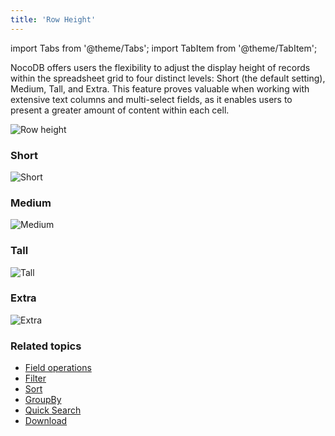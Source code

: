 ```yaml
---
title: 'Row Height'
---
```

import Tabs from '@theme/Tabs';
import TabItem from '@theme/TabItem';

NocoDB offers users the flexibility to adjust the display height of records within the spreadsheet grid to four distinct levels: Short (the default setting), Medium, Tall, and Extra. This feature proves valuable when working with extensive text columns and multi-select fields, as it enables users to present a greater amount of content within each cell.  
  
![Row height](https://github.com/nocodb/nocodb/assets/86527202/6f49e7b4-a3de-4325-a11e-3ffc670ddd2e)


### Short
![Short](/img/v2/toolbar/short.png)

### Medium
![Medium](/img/v2/toolbar/medium.png)

### Tall
![Tall](/img/v2/toolbar/tall.png)

### Extra
![Extra](/img/v2/toolbar/extra.png)

### Related topics
- [Field operations](field-operations)
- [Filter](filter)
- [Sort](sort)
- [GroupBy](group-by)
- [Quick Search](search)
- [Download](download)
